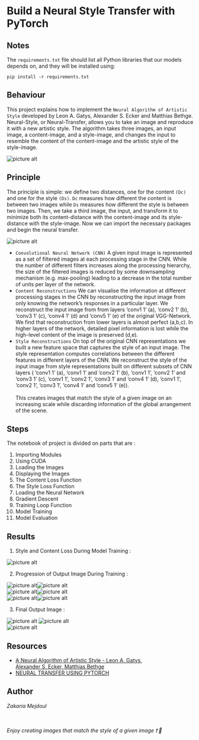 # Build a Neural Style Transfer with PyTorch

## Notes
The `requirements.txt` file should list all Python libraries that our models depends on, and they will be installed using:

```
pip install -r requirements.txt
```

## Behaviour
This project explains how to implement the `Neural Algorithm of Artistic Style` developed by Leon A. Gatys, Alexander S. Ecker and Matthias Bethge. Neural-Style, or Neural-Transfer, allows you to take an image and reproduce it with a new artistic style. The algorithm takes three images, an input image, a content-image, and a style-image, and changes the input to resemble the content of the content-image and the artistic style of the style-image.

![picture alt](static/NTS.png "NTS Diag")

## Principle
The principle is simple: we define two distances, one for the content `(Dc)` and one for the style `(Ds)`. `Dc` measures how different the content is between two images while `Ds` measures how different the style is between two images. Then, we take a third image, the input, and transform it to minimize both its content-distance with the content-image and its style-distance with the style-image. Now we can import the necessary packages and begin the neural transfer.

![picture alt](static/NTS_CNN.PNG "NTS CNN Diag")

* `Convolutional Neural Network (CNN)` A given input image is represented as a set
of filtered images at each processing stage in the CNN. While the number of different filters
increases along the processing hierarchy, the size of the filtered images is reduced by some
downsampling mechanism (e.g. max-pooling) leading to a decrease in the total number of
units per layer of the network.<br>
* `Content Reconstructions` We can visualise the information
at different processing stages in the CNN by reconstructing the input image from only knowing the network’s responses in a particular layer. We reconstruct the input image from from
layers ‘conv1 1’ (a), ‘conv2 1’ (b), ‘conv3 1’ (c), ‘conv4 1’ (d) and ‘conv5 1’ (e) of the original VGG-Network. We find that reconstruction from lower layers is almost perfect (a,b,c). In
higher layers of the network, detailed pixel information is lost while the high-level content of the
image is preserved (d,e).<br>
* `Style Reconstructions` On top of the original CNN representations
we built a new feature space that captures the style of an input image. The style representation
computes correlations between the different features in different layers of the CNN. We reconstruct the style of the input image from style representations built on different subsets of CNN
layers ( ‘conv1 1’ (a), ‘conv1 1’ and ‘conv2 1’ (b), ‘conv1 1’, ‘conv2 1’ and ‘conv3 1’ (c),
‘conv1 1’, ‘conv2 1’, ‘conv3 1’ and ‘conv4 1’ (d), ‘conv1 1’, ‘conv2 1’, ‘conv3 1’, ‘conv4 1’
and ‘conv5 1’ (e)).<br><br>
This creates images that match the style of a given image on an increasing
scale while discarding information of the global arrangement of the scene.

## Steps
The notebook of project is divided on parts that are :
1. Importing Modules
2. Using CUDA
3. Loading the Images
4. Displaying the Images
5. The Content Loss Function
6. The Style Loss Function
7. Loading the Neural Network
8. Gradient Descent
9. Training Loop Function
10. Model Training
11. Model Evaluation

## Results
1. Style and Content Loss During Model Training :

![picture alt](static/Style_Content_loss.png "Style & Content Loss")

2. Progression of Output Image During Training :

![picture alt](static/50.png "50")![picture alt](static/200.png "200") 
<br>![picture alt](static/400.png "400")![picture alt](static/600.png "600")
<br>![picture alt](static/600.png "600")![picture alt](static/800.png "800")

3. Final Output Image :

![picture alt](static/input_img.png "input")  ![picture alt](static/style_image.png "style")
<br>![picture alt](static/output_img.png "output")

## Resources
* [A Neural Algorithm of Artistic Style - Leon A. Gatys, <br>Alexander S. Ecker, Matthias Bethge](https://arxiv.org/pdf/1508.06576.pdf)
* [NEURAL TRANSFER USING PYTORCH](https://pytorch.org/tutorials/advanced/neural_style_tutorial.html)
## Author
_Zakaria Mejdoul_






<br><br>_Enjoy creating images that match the style of a given image :exclamation: :rocket:_
